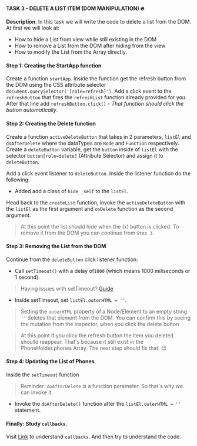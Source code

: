 
#### TASK 3 - DELETE A LIST ITEM (DOM MANIPULATION) :fire:

**Description**: In this task we will write the code to delete a list from the DOM. At first we will look at: 

* How to hide a List from view while still existing in the DOM
* How to remove a List from the DOM after hiding from the view
* How to modify the List from the Array directly. 

#### Step 1: Creating the StartApp function
Create a function `startApp`. Inside the function get the refresh button from the DOM using the CSS attribute selector `document.querySelector('[role=refresh]')`. Add a click event to the `refreshButton` that fires the `refreshList` function already provided for you. After that line add `refreshButton.click()` - *That function should click the button automatically*.

#### Step 2: Creating the Delete function
Create a function `activeDeleteButton` that takes in 2 parameters, `listEl` and `doAfterDelete` where the dataTypes are `Node` and `Function` respectively.  
Create a `deleteButton` variable, get the `button` inside of `listEl` with the selector `button[role=delete]` (Attribute Selector) and assign it to `deleteButton`. 

Add a click event listener to `deleteButton`. Inside the listener function do the following: 
* Added add a class of `hide__self` to the `listEl`. 

Head back to the `createList` function, invoke the `activeDeleteButton` with the `listEl` as the first argument and `onDelete` function as the second argument.

> At this point the list should hide when the (x) button is clicked. To remove it from the DOM you can continue from `Step 3`.

#### Step 3: Removing the List from the DOM
Continue from the `deleteButton` click listener function:
* Call `setTimeout()` with a delay of`1000` (which means 1000 miliseconds or 1 second). 
> Having issues with setTimeout? [Guide](https://javascript.info/settimeout-setinterval)
* Inside setTimeout, set `listEl.outerHTML = ''`.
> Setting the `outerHTML` property of a Node/Element to an empty string `''` deletes that element from the DOM. 
> You can confirm this by seeing the mutation from the inspector, when you click the delete button 


> At this point if you click the refresh button the item you deleted shoulld reappear. That's because it still exist in the PhoneHolder.phones Array. The next step should fix that. :wink:

#### Step 4: Updating the List of Phones
Inside the `setTimeout` function
> Reminder: `doAfterDelete` is a function parameter. So that's why we can invoke it.
* Invoke the `doAfterDelete()` function after the `listEl.outerHTML = ''` statement.

#### Finally: Study `callbacks`.
Visit [Link](https://suhas.org/javascript-callbacks/ 'Understanding JS Callbacks') to understand `callbacks`. And then try to understand the code.

